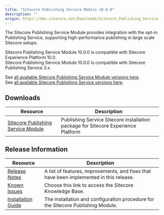 ```yaml
---
title: "Sitecore Publishing Service Module 10.0.0"
description: ""
origin: https://dev.sitecore.net/Downloads/Sitecore_Publishing_Service_Module/10x/Sitecore_Publishing_Service_Module_1000
---
```


The Sitecore Publishing Service Module provides integration with the opt-in Publishing Service, supporting high-performance publishing in large scale Sitecore setups.
 
Sitecore Publishing Service Module 10.0.0 is compatible with Sitecore Experience Platform 10.0.\
Sitecore Publishing Service Module 10.0.0 is compatible with Sitecore Publishing Service 3.x.
  
See [all available Sitecore Publishing Service Module versions here](/downloads/Sitecore_Publishing_Service_Module).\
See [all available Sitecore Publishing Service versions here](/downloads/Sitecore_Publishing_Service).

## Downloads

 | Resource | Description |
 | --- | --- |
 | [Sitecore Publishing Service Module](https://scdp.blob.core.windows.net/downloads/Sitecore%20Publishing%20Service%20Module/10x/Sitecore%20Publishing%20Service%20Module%201000/Secure/Sitecore%20Publishing%20Module%2010.0.0.0%20rev.%20r00568.2697.zip) | Publishing Service Sitecore installation package for Sitecore Experience Platform |

## Release Information

 | Resource | Description |
 | --- | --- |
 | [Release Notes](/downloads/Sitecore_Publishing_Service_Module/10x/Sitecore_Publishing_Service_Module_1000/Release_Notes) | A list of features, improvements, and fixes that have been implemented in this release. |
 | [Known Issues](https://kb.sitecore.net/articles/431510) | Choose this link to access the Sitecore Knowledge Base. |
 | [Installation Guide](https://scdp.blob.core.windows.net/downloads/Sitecore%20Publishing%20Service%20Module/10x/Sitecore%20Publishing%20Service%20Module%201000/Secure/Publishing-Module-Installation-and-Configuration-Guide-10.0.0.pdf) | The installation and configuration procedure for the Sitecore Publishing Module. |